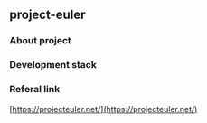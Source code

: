 ## project-euler

### About project

### Development stack

### Referal link
[https://projecteuler.net/](https://projecteuler.net/)
